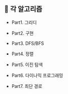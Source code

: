 ## 📖 각 알고리즘

- Part1. 그리디

- Part2. 구현

- Part3. DFS/BFS

- Part4. 정렬

- Part5. 이진 탐색

- Part6. 다이나믹 프로그래밍

- Part7. 최단 경로
